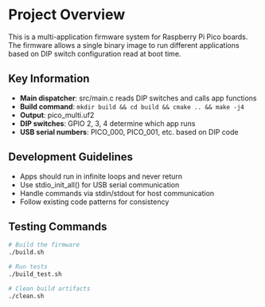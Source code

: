 # Project Overview

This is a multi-application firmware system for Raspberry Pi Pico boards. The firmware allows a single binary image to run different applications based on DIP switch configuration read at boot time.

## Key Information

- **Main dispatcher**: src/main.c reads DIP switches and calls app functions
- **Build command**: `mkdir build && cd build && cmake .. && make -j4`
- **Output**: pico_multi.uf2
- **DIP switches**: GPIO 2, 3, 4 determine which app runs
- **USB serial numbers**: PICO_000, PICO_001, etc. based on DIP code

## Development Guidelines

- Apps should run in infinite loops and never return
- Use stdio_init_all() for USB serial communication
- Handle commands via stdin/stdout for host communication
- Follow existing code patterns for consistency

## Testing Commands

```bash
# Build the firmware
./build.sh

# Run tests
./build_test.sh

# Clean build artifacts
./clean.sh
```